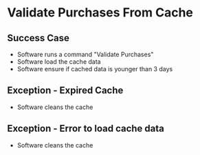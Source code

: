 # Validate Purchases From Cache

## Success Case

- Software runs a command "Validate Purchases"
- Software load the cache data
- Software ensure if cached data is younger than 3 days

## Exception - Expired Cache

- Software cleans the cache

## Exception - Error to load cache data

- Software cleans the cache
